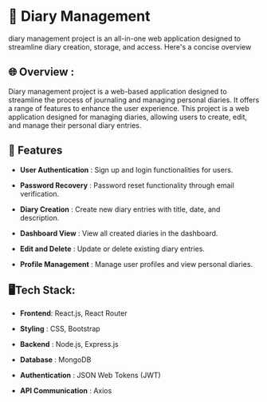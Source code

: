 
# 📙 Diary Management 


diary management project is an all-in-one web application designed to streamline diary creation, storage, and access. Here's a concise overview


## 🌐 Overview :


Diary management project is a web-based application designed to streamline the process of journaling and managing personal diaries. It offers a range of features to enhance the user experience. This project is a web application designed for managing diaries, allowing users to create, edit, and manage their personal diary entries.
## 🎯 Features

* __User Authentication__ : Sign up and login functionalities for users.
  
* __Password Recovery__ : 
       Password reset functionality through email verification.

* __Diary Creation__ : Create new diary entries with title, date, and description.
* __Dashboard View__ : View all created diaries in the dashboard.
* __Edit and Delete__ : Update or delete existing diary entries.
* __Profile Management__ : Manage user profiles and view personal diaries.

##  🖥️Tech Stack:

* __Frontend__: React.js, React Router
  
* __Styling__ : CSS, Bootstrap
* __Backend__ : Node.js, Express.js
* __Database__ : MongoDB
* __Authentication__ : JSON Web Tokens (JWT)
* __API Communication__ : Axios

